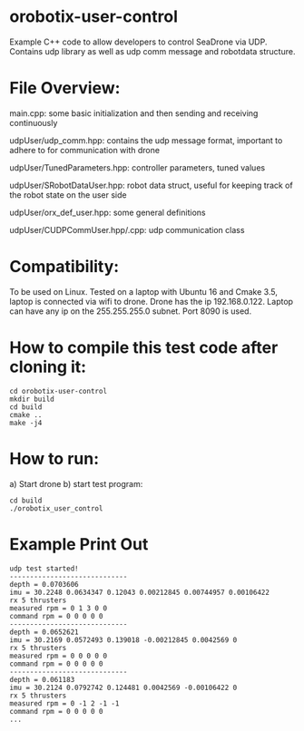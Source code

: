 # orobotix-user-control
Example C++ code to allow developers to control SeaDrone via UDP. 
Contains udp library as well as udp comm message and robotdata structure.

# File Overview:
main.cpp: some basic initialization and then sending and receiving continuously

udpUser/udp_comm.hpp: contains the udp message format, important to adhere to for communication with drone

udpUser/TunedParameters.hpp: controller parameters, tuned values

udpUser/SRobotDataUser.hpp: robot data struct, useful for keeping track of the robot state on the user side

udpUser/orx_def_user.hpp: some general definitions

udpUser/CUDPCommUser.hpp/.cpp: udp communication class

# Compatibility:
To be used on Linux. Tested on a laptop with Ubuntu 16 and Cmake 3.5, laptop is connected via wifi to drone. Drone has the ip 192.168.0.122. Laptop can have any ip on the 255.255.255.0 subnet. Port 8090 is used.

# How to compile this test code after cloning it:
```
cd orobotix-user-control
mkdir build
cd build
cmake ..
make -j4
```

# How to run:
a) Start drone
b) start test program:
```
cd build
./orobotix_user_control
```

# Example Print Out
```
udp test started!
-----------------------------
depth = 0.0703606
imu = 30.2248 0.0634347 0.12043 0.00212845 0.00744957 0.00106422
rx 5 thrusters
measured rpm = 0 1 3 0 0
command rpm = 0 0 0 0 0
-----------------------------
depth = 0.0652621
imu = 30.2169 0.0572493 0.139018 -0.00212845 0.0042569 0
rx 5 thrusters
measured rpm = 0 0 0 0 0
command rpm = 0 0 0 0 0
-----------------------------
depth = 0.061183
imu = 30.2124 0.0792742 0.124481 0.0042569 -0.00106422 0
rx 5 thrusters
measured rpm = 0 -1 2 -1 -1
command rpm = 0 0 0 0 0
...
```
